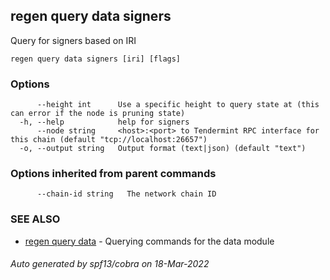 ## regen query data signers

Query for signers based on IRI

```
regen query data signers [iri] [flags]
```

### Options

```
      --height int      Use a specific height to query state at (this can error if the node is pruning state)
  -h, --help            help for signers
      --node string     <host>:<port> to Tendermint RPC interface for this chain (default "tcp://localhost:26657")
  -o, --output string   Output format (text|json) (default "text")
```

### Options inherited from parent commands

```
      --chain-id string   The network chain ID
```

### SEE ALSO

* [regen query data](regen_query_data.md)	 - Querying commands for the data module

###### Auto generated by spf13/cobra on 18-Mar-2022
